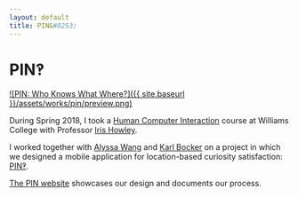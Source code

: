 ```yaml
---
layout: default
title: PIN&#8253;
---
```

# PIN&#8253;

[![PIN: Who Knows What Where?]({{ site.baseurl }}/assets/works/pin/preview.png)](http://www.lester-lee.com/curious-places/)

During Spring 2018, I took a [Human Computer Interaction](https://sites.google.com/williams.edu/csci376-2018/) course at Williams College with Professor [Iris Howley](http://cs.williams.edu/~iris/).

I worked together with [Alyssa Wang](https://alyssawang.github.io/csci376/) and [Karl Bocker](https://karlbocker.github.io/) on a project in which we designed a mobile application for location-based curiosity satisfaction: [PIN&#8253;](http://www.lester-lee.com/curious-places/).

[The PIN website](http://www.lester-lee.com/curious-places/) showcases our design and documents our process.


